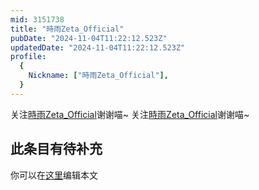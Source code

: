 ```yaml
---
mid: 3151738
title: "時雨Zeta_Official"
pubDate: "2024-11-04T11:22:12.523Z"
updatedDate: "2024-11-04T11:22:12.523Z"
profile:
  {
    Nickname: ["時雨Zeta_Official"],
  }
---
```


关注[時雨Zeta_Official](https://space.bilibili.com/3151738)谢谢喵~ 关注[時雨Zeta_Official](https://space.bilibili.com/3151738)谢谢喵~

## 此条目有待补充
你可以在[这里](https://github.com/Yuhanawa/VTuber.ICU/edit/master/src/content/v/時雨Zeta_Official/index.md)编辑本文
